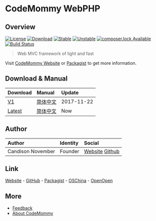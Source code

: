# CodeMommy WebPHP

## Overview

[![License](https://poser.pugx.org/CodeMommy/WebPHP/license)](LICENSE)
[![Download](https://poser.pugx.org/CodeMommy/WebPHP/downloads)](https://packagist.org/packages/CodeMommy/WebPHP)
[![Stable](https://poser.pugx.org/CodeMommy/WebPHP/version)](https://packagist.org/packages/CodeMommy/WebPHP)
[![Unstable](https://poser.pugx.org/CodeMommy/WebPHP/v/unstable)](https://packagist.org/packages/CodeMommy/WebPHP)
[![composer.lock Available](https://poser.pugx.org/CodeMommy/WebPHP/composerlock)](https://packagist.org/packages/CodeMommy/WebPHP)
[![Build Status](https://travis-ci.org/CodeMommy/WebPHP.svg?branch=master)](https://travis-ci.org/CodeMommy/WebPHP)

> Web MVC framework of light and fast

Visit [CodeMommy Website](http://www.codemommy.com) or [Packagist](https://packagist.org/packages/CodeMommy/WebPHP) to get more information.

## Download & Manual

| Download | Manual | Update |
| :------- | :------------ | :----- |
| [V1](https://github.com/CodeMommy/WebPHP/releases/tag/0.0.29)    | [简体中文](manual/V1_SimplifiedChinese.md) | 2017-11-22 |
| [Latest](https://github.com/CodeMommy/WebPHP/archive/master.zip) | [简体中文](manual/V1_SimplifiedChinese.md) | Now |

## Author

| Author            | Identity | Social |
| :---------------- | :------- | :----- |
| Candison November | Founder  | [Website](http://www.kandisheng.com/) [Github](https://github.com/KanDisheng) |

## Link

[Website](http://www.CodeMommy.com) - [GitHub](https://github.com/CodeMommy/WebPHP) - [Packagist](https://packagist.org/packages/CodeMommy/WebPHP) - [OSChina](http://www.oschina.net/p/luckyphp) - [OpenOpen](http://www.open-open.com/lib/view/open1450851176558.html)

## More

- [Feedback](https://github.com/CodeMommy/WebPHP/issues)
- [About CodeMommy](https://github.com/CodeMommy/CodeMommy)